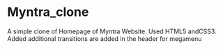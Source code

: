 # Myntra_clone
A simple clone of Homepage of Myntra Website.
Used HTML5 andCSS3. 
Added additional transitions are added in the header for megamenu

